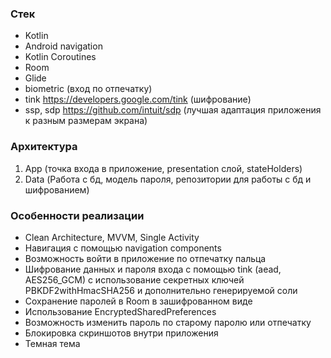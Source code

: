 
### Стек
- Kotlin
- Android navigation
- Kotlin Coroutines
- Room
- Glide
- biometric (вход по отпечатку)
- tink <https://developers.google.com/tink> (шифрование)
- ssp, sdp <https://github.com/intuit/sdp> (лучшая адаптация приложения к разным размерам экрана)

### Архитектура
1. App (точка входа в приложение, presentation слой, stateHolders)
3. Data (Работа с бд, модель пароля, репозитории для работы с бд и шифрованием)

### Особенности реализации
- Clean Architecture, MVVM, Single Activity
- Навигация с помощью navigation components
- Возможность войти в приложение по отпечатку пальца
- Шифрование данных и пароля входа с помощью tink (aead, AES256_GCM) с использование секретных ключей PBKDF2withHmacSHA256 и дополнительно генерируемой соли
- Сохранение паролей в Room в зашифрованном виде
- Использование EncryptedSharedPreferences
- Возможность изменить пароль по старому паролю или отпечатку
- Блокировка скриншотов внутри приложения
- Темная тема
